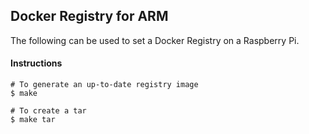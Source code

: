 Docker Registry for ARM
---

The following can be used to set a Docker Registry on a Raspberry Pi.

#### Instructions

```
# To generate an up-to-date registry image
$ make

# To create a tar
$ make tar
```

